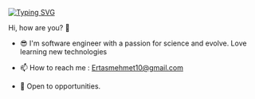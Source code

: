 [![Typing SVG](https://readme-typing-svg.demolab.com?font=Fira+Code&weight=300&size=25&duration=2000&pause=1000&width=500&height=77&lines=I'm+Mehmet+Ertas;Jr.Software+Engineer+%F0%9F%A7%91%E2%80%8D%F0%9F%92%BB)](https://git.io/typing-svg)

Hi, how are you? 👋

* 😎 I'm software engineer with a passion for science and evolve. Love learning new technologies 

* 📫 How to reach me : Ertasmehmet10@gmail.com 

* 👯 Open to opportunities.
